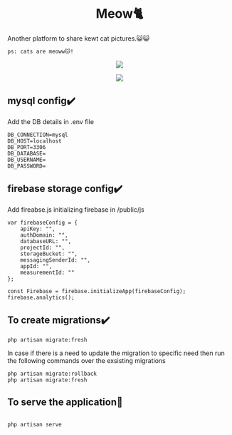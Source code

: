 <h1 align="center">
Meow🐈
</h1>

Another platform to share kewt cat pictures.😺😺 
```
ps: cats are meoww🐱!
```
<p align="center">
  <img src="https://i.ibb.co/yyqY2bX/main1.png" />
</p>

<p align="center">
  <img src="https://i.ibb.co/mcBgb7K/main2.png" />
</p>





## mysql config✔️
Add the DB details in .env file

```
DB_CONNECTION=mysql
DB_HOST=localhost
DB_PORT=3306
DB_DATABASE=
DB_USERNAME=
DB_PASSWORD=

```
## firebase storage config✔️

Add fireabse.js initializing firebase in /public/js

```
var firebaseConfig = {
    apiKey: "",
    authDomain: "",
    databaseURL: "",
    projectId: "",
    storageBucket: "",
    messagingSenderId: "",
    appId: "",
    measurementId: ""
};

const Firebase = firebase.initializeApp(firebaseConfig);
firebase.analytics();

```
## To create migrations✔️
```
php artisan migrate:fresh
```
In case if there is a need to update the migration to specific need then run the following commands over the exsisting migrations
```
php artisan migrate:rollback
php artisan migrate:fresh
```
## To serve the application🎃

```

php artisan serve 

```
